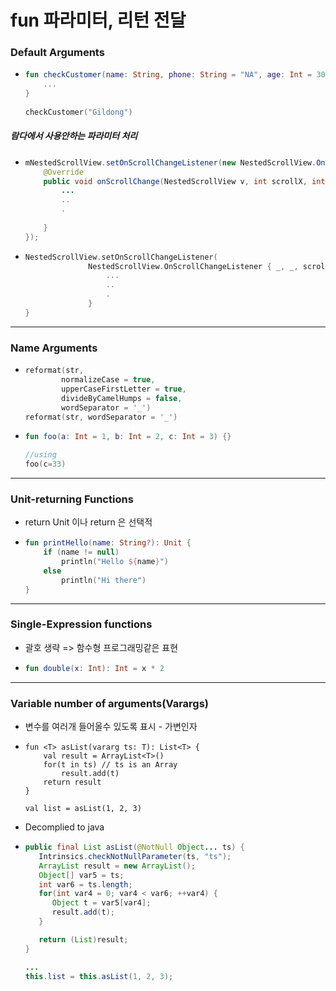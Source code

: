 # fun 파라미터, 리턴 전달
### Default Arguments
* ```kotlin
  fun checkCustomer(name: String, phone: String = "NA", age: Int = 30){
      ...
  }
 
  checkCustomer("Gildong")
##### 람다에서 사용안하는 파라미터 처리
* ```java
  mNestedScrollView.setOnScrollChangeListener(new NestedScrollView.OnScrollChangeListener() {
      @Override
      public void onScrollChange(NestedScrollView v, int scrollX, int scrollY, int oldScrollX, int oldScrollY) {
          ...
          ..
          .
         
      }
  });
* ```kotlin
  NestedScrollView.setOnScrollChangeListener(
                NestedScrollView.OnScrollChangeListener { _, _, scrollY, _, _ ->
                    ...
                    ..
                    .
                }
  }
---
### Name Arguments
* ```kotlin
  reformat(str,
          normalizeCase = true,
          upperCaseFirstLetter = true,
          divideByCamelHumps = false,
          wordSeparator = '_')
  reformat(str, wordSeparator = '_')
* ```kotlin
  fun foo(a: Int = 1, b: Int = 2, c: Int = 3) {}
  
  //using
  foo(c=33)
---
### Unit-returning Functions
* return Unit 이나 return 은 선택적
* ```kotlin
  fun printHello(name: String?): Unit {
      if (name != null)
          println("Hello ${name}")
      else
          println("Hi there")
  }
---
### Single-Expression functions
* 괄호 생략 => 함수형 프로그래밍같은 표현
* ```kotlin
  fun double(x: Int): Int = x * 2
---
### Variable number of arguments(Varargs)
* 변수를 여러개 들어올수 있도록 표시 - 가변인자
* ```koltin
  fun <T> asList(vararg ts: T): List<T> {
      val result = ArrayList<T>()
      for(t in ts) // ts is an Array
          result.add(t)
      return result
  }
 
  val list = asList(1, 2, 3)
* Decomplied to java
* ```java
  public final List asList(@NotNull Object... ts) {
     Intrinsics.checkNotNullParameter(ts, "ts");
     ArrayList result = new ArrayList();
     Object[] var5 = ts;
     int var6 = ts.length;
     for(int var4 = 0; var4 < var6; ++var4) {
        Object t = var5[var4];
        result.add(t);
     }

     return (List)result;
  }
  
  ...
  this.list = this.asList(1, 2, 3);

